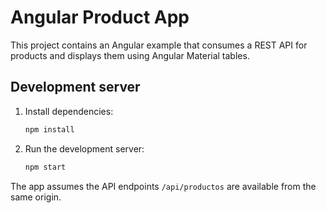 # Angular Product App

This project contains an Angular example that consumes a REST API for products and displays them using Angular Material tables.

## Development server

1. Install dependencies:
   ```bash
   npm install
   ```
2. Run the development server:
   ```bash
   npm start
   ```

The app assumes the API endpoints `/api/productos` are available from the same origin.
